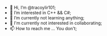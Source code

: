 - 👋 Hi, I’m @tracoylir101;
- 👀 I’m interested in C++ && C#;
- 🌱 I’m currently not learning anything;
- 💞️ I'm currently not interested in collaborating;
- 📫 How to reach me ... You don't;

<!---
tracoylir101/tracoylir101 is a ✨ special ✨ repository because its `README.md` (this file) appears on your GitHub profile.
You can click the Preview link to take a look at your changes.
--->
